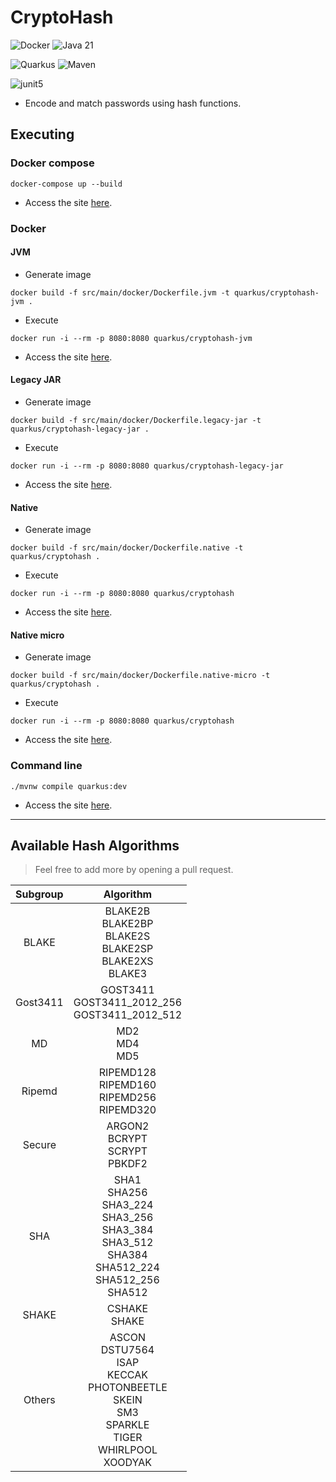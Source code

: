# CryptoHash
![Docker](https://img.shields.io/badge/Docker-2496ED?style=for-the-badge&logo=docker&logoColor=white)
![Java 21](https://img.shields.io/badge/Java_21-000000?style=for-the-badge&logo=openjdk&logoColor=white)

![Quarkus](https://img.shields.io/badge/Quarkus-4695EB?style=for-the-badge&logo=quarkus&logoColor=white)
![Maven](https://img.shields.io/badge/Maven-C71A36?style=for-the-badge&logo=apachemaven&logoColor=white)

![junit5](https://img.shields.io/badge/junit5-25A162?style=for-the-badge&logo=junit5&logoColor=white)

- Encode and match passwords using hash functions.
## Executing
### Docker compose
```shell
docker-compose up --build
```
- Access the site [here](http://localhost:9999).
### Docker
#### JVM
- Generate image
```shell
docker build -f src/main/docker/Dockerfile.jvm -t quarkus/cryptohash-jvm .
```
- Execute
```shell
docker run -i --rm -p 8080:8080 quarkus/cryptohash-jvm
```
- Access the site [here](http://localhost:8080).
#### Legacy JAR
- Generate image
```shell
docker build -f src/main/docker/Dockerfile.legacy-jar -t quarkus/cryptohash-legacy-jar .
```
- Execute
```shell
docker run -i --rm -p 8080:8080 quarkus/cryptohash-legacy-jar
```
- Access the site [here](http://localhost:8080).
#### Native
- Generate image
```shell
docker build -f src/main/docker/Dockerfile.native -t quarkus/cryptohash .
```
- Execute
```shell
docker run -i --rm -p 8080:8080 quarkus/cryptohash
```
- Access the site [here](http://localhost:8080).
#### Native micro
- Generate image
```shell
docker build -f src/main/docker/Dockerfile.native-micro -t quarkus/cryptohash .
```
- Execute
```shell
docker run -i --rm -p 8080:8080 quarkus/cryptohash
```
- Access the site [here](http://localhost:8080).
### Command line
```shell script
./mvnw compile quarkus:dev
```
- Access the site [here](http://localhost:8080).
___
## Available Hash Algorithms

> Feel free to add more by opening a pull request.

Subgroup | Algorithm
:---: | :---:
BLAKE | BLAKE2B<br>BLAKE2BP<br>BLAKE2S<br>BLAKE2SP<br>BLAKE2XS<br>BLAKE3
Gost3411 | GOST3411<br>GOST3411_2012_256<br>GOST3411_2012_512
MD | MD2<br>MD4<br>MD5
Ripemd | RIPEMD128<br>RIPEMD160<br>RIPEMD256<br>RIPEMD320
Secure | ARGON2<br>BCRYPT<br>SCRYPT<br>PBKDF2
SHA | SHA1<br>SHA256<br>SHA3_224<br>SHA3_256<br>SHA3_384<br>SHA3_512<br>SHA384<br>SHA512_224<br>SHA512_256<br>SHA512
SHAKE | CSHAKE<br>SHAKE
Others | ASCON<br>DSTU7564<br>ISAP<br>KECCAK<br>PHOTONBEETLE<br>SKEIN<br>SM3<br>SPARKLE<br>TIGER<br>WHIRLPOOL<br>XOODYAK